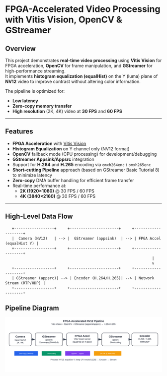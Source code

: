 # FPGA-Accelerated Video Processing with Vitis Vision, OpenCV & GStreamer

## Overview
This project demonstrates **real-time video processing** using **Vitis Vision** for FPGA acceleration, **OpenCV** for frame manipulation, and **GStreamer** for high-performance streaming.  
It implements **histogram equalization (equalHist)** on the Y (luma) plane of **NV12** video to improve contrast without altering color information.

The pipeline is optimized for:
- **Low latency**
- **Zero-copy memory transfer**
- **High resolution** (2K, 4K) video at **30 FPS** and **60 FPS**

---

## Features
- **FPGA Acceleration** with [Vitis Vision](https://docs.xilinx.com/r/en-US/Vitis_Libraries/vision)  
- **Histogram Equalization** on Y channel only (NV12 format)
- **OpenCV** fallback mode (CPU processing) for development/debugging
- **GStreamer Appsink/Appsrc** integration
- Support for **H.264** and **H.265** encoding via `omxh264enc` / `omxh265enc`
- **Short-cutting Pipeline** approach (based on GStreamer Basic Tutorial 8) to minimize latency
- **Zero-copy** DMA buffer handling for efficient frame transfer
- Real-time performance at:
  - **2K (1920×1080)** @ 30 FPS / 60 FPS
  - **4K (3840×2160)** @ 30 FPS / 60 FPS

---

## High-Level Data Flow
```text
   +------------------+     +----------------------+     +--------------------+
   |  Camera (NV12)   | --> |  GStreamer (appsink)  | --> | FPGA Accel (equalHist Y) |
   +------------------+     +----------------------+     +--------------------+
                                                                  |
                                                                  v
   +------------------+     +----------------------+     +--------------------+
   | GStreamer (appsrc)| --> | Encoder (H.264/H.265)| --> | Network Stream (RTP/UDP) |
   +------------------+     +----------------------+     +--------------------+
```

## Pipeline Diagram

![FPGA NV12 Pipeline](pipeline.svg)
